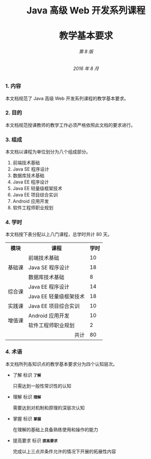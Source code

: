 # <center>Java 高级 Web 开发系列课程</center> 
# <center>教学基本要求</center> 
###### <center>第 8 版</center>
###### <center>2016 年 8 月</center>

### 1. 内容

本文档规范了 Java 高级 Web 开发系列课程的教学基本要求。

### 2. 目的

本文档规范授课教师的教学工作必须严格依照此文档的要求进行。

### 3. 组成

本文档以课程为单位划分为八个组成部分。

1. 前端技术基础
2. Java SE 程序设计
3. 数据库技术基础
4. Java EE 程序设计
5. Java EE 轻量级框架技术
6. Java EE 项目综合实训
7. Android 应用开发
8. 软件工程师职业规划

### 4. 学时

本文档按下表分配以上八门课程，总学时共计 80 天。

<table>
    <tr>
        <th>模块</th>
        <th>课程</th>
        <th>学时</th>
    </tr>
    <tr>
        <td rowspan="3">基础课</td>
        <td>前端技术基础</td>
        <td>10</td>
    </tr>
    <tr>
        <td>Java SE 程序设计</td>
        <td>18</td>
    </tr>
    <tr>
        <td>数据库技术基础</td>
        <td>8</td>
    </tr>
    <tr>
        <td rowspan="2">综合课</td>
        <td>Java EE 程序设计</td>
        <td>14</td>
    </tr>
    <tr>
        <td>Java EE 轻量级框架技术</td>
        <td>18</td>
    <tr>
    <tr>
        <td>实践课</td>
        <td>Java EE 项目综合实训</td>
        <td>10</td>
    </tr>
    <tr>
        <td rowspan="2">增值课</td>
        <td>Android 应用开发</td>
        <td>10</td>
    </tr>
    <tr>
        <td>软件工程师职业规划</td>
        <td>2</td>
    </tr>
    <tr>
        <td colspan="2" style="text-align: right">共计</td>
        <td>80</td>
    </tr>
</table>

### 4. 术语

本文档所列各知识点的教学基本要求分为四个认知层次。

- 了解 标识 **`了解`**

  只需达到一般性常识性的认知

- 理解 标识 **`理解`**

  需要达到对机制和原理的深层次认知
  
- 掌握 标识 **`掌握`**

  在理解的基础上具备熟练使用和操作的能力
  
- 提高要求 标识 **`提高要求`**

  完成以上三点并条件允许的情况下开展的拓展性内容